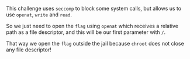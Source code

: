 This challenge uses `seccomp` to block some system calls, but allows us to use `openat`, `write` and `read`. 

So we just need to open the `flag` using `openat` which receives a relative path as a file descriptor, and this will be our first parameter with `/`.

That way we open the `flag` outside the jail because `chroot` does not close any file descriptor!
